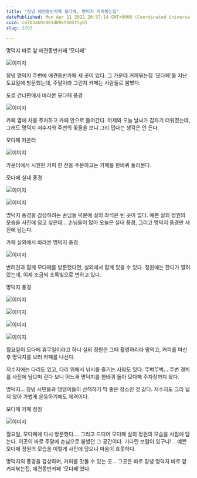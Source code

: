 ```yaml
---
title: "창녕 애견동반카페 모다페, 명덕지 커피볶는집"
datePublished: Mon Apr 11 2022 20:57:14 GMT+0000 (Coordinated Universal Time)
cuid: cm703ak0n001d09kt605t5y05
slug: 3703

---
```



명덕지 바로 앞 애견동반카페 '모다페'

![이미지](https://cdn.hashnode.com/res/hashnode/image/upload/v1739254595531/d932bac8-4441-49cb-a52d-9471c00aca38.jpeg)

창녕 명덕지 주변에 애견동반카페 세 곳이 있다. 그 가운데 커피볶는집 '모다페'를 지난 토요일에 방문했는데, 주말이라 그런지 카페는 사람들로 붐볐다.

도로 건너편에서 바라본 모다페 풍경

![이미지](https://cdn.hashnode.com/res/hashnode/image/upload/v1739254597709/c4eea5ca-9aad-4854-ba86-031473f08621.jpeg)

카페 옆에 차를 주차하고 카페 안으로 들어간다. 어제와 오늘 날씨가 갑자기 더워졌는데, 그래도 명덕지 저수지와 주변의 꽃들을 보니 그리 덥다는 생각은 안 든다.

모다페 카운터

![이미지](https://cdn.hashnode.com/res/hashnode/image/upload/v1739254599856/2a9fa52f-374e-427a-87c7-b7dd4858def0.jpeg)

카운터에서 시원한 커피 한 잔을 주문하고는 카페를 한바퀴 둘러본다.

모다페 실내 풍경

![이미지](https://cdn.hashnode.com/res/hashnode/image/upload/v1739254601557/d3161223-4eda-4726-823f-13c42f9beb6d.jpeg)

![이미지](https://cdn.hashnode.com/res/hashnode/image/upload/v1739254603613/1be97969-3d76-43ca-ba45-ad509137b068.jpeg)

명덕지 풍경을 감상하려는 손님들 덕분에 실외 좌석은 빈 곳이 없다. 예쁜 실외 정원의 모습을 사진에 담고 싶은데... 손님들이 많아 오늘은 실내 풍경, 그리고 명덕지 풍경만 사진에 담는다.

카페 실외에서 바라본 명덕지 풍경

![이미지](https://cdn.hashnode.com/res/hashnode/image/upload/v1739254605820/6a6d6ce1-4bee-4fce-a425-313da8f374ba.jpeg)

반려견과 함께 모다페를 방문했다면, 실외에서 함께 있을 수 있다. 정원에는 잔디가 깔려있는데, 이제 조금씩 초록빛으로 변하고 있다.

명덕지 풍경

![이미지](https://cdn.hashnode.com/res/hashnode/image/upload/v1739254607915/42cc5642-760f-47e4-9115-06b0d039ba19.jpeg)

![이미지](https://cdn.hashnode.com/res/hashnode/image/upload/v1739254609905/b69226c7-cbd0-4b6a-8f3a-fbee35d3e409.jpeg)

![이미지](https://cdn.hashnode.com/res/hashnode/image/upload/v1739254611881/27a1ddf5-137d-43c8-878d-cb1752e94401.jpeg)

![이미지](https://cdn.hashnode.com/res/hashnode/image/upload/v1739254614234/fa0abded-c177-4bd8-9bb1-685995ae6333.jpeg)

월요일이 모다페 휴무일이라고 하니 실외 정원은 그때 촬영하리라 맘먹고, 커피를 마신 후 명덕지를 보러 카페를 나선다.

저수지에는 다리도 있고, 다리 위에서 낚시를 즐기는 사람도 있다. 뚜벅뚜벅... 주변 경치를 사진에 담으며 걷다 보니 어느새 명덕지를 한바퀴 돌아 모다페 주차장까지 왔다.

명덕지... 창녕 시민들과 댕댕이들이 산책하기 딱 좋은 장소인 것 같다. 저수지도 그리 넓지 않아 가볍게 운동하기에도 제격이다.

모다페 카페 정원

![이미지](https://cdn.hashnode.com/res/hashnode/image/upload/v1739254616241/7e294b27-a1a8-4877-ae43-19e89391db92.jpeg)

월요일, 모다페에 다시 방문했다.... 그리고 드디어 모다페 실외 정원의 모습을 사짐에 담는다. 이곳이 바로 주말에 손님으로 붐볐던 그 공간이다. 기다린 보람이 있구나!... 예쁜 모다페 정원의 모습을 이렇게 사진에 담으니 마음이 흐뭇하다.

명덕지의 풍경을 감상하며, 커피를 맛볼 수 있는 곳... 그곳은 바로 창녕 명덕지 바로 앞 커피볶는집, 애견동반카페 '모다페'였다.